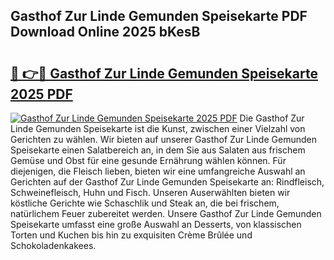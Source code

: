 ## Gasthof Zur Linde Gemunden Speisekarte PDF Download Online 2025 bKesB

# <h2><a href="http://gc6725z.nevu.top/?p=Gasthof+Zur+Linde+Gemunden+Speisekarte">🔗 👉🔴 Gasthof Zur Linde Gemunden Speisekarte 2025 PDF</a></h2>

[![Gasthof Zur Linde Gemunden Speisekarte 2025 PDF](https://i.imgur.com/dBaPXMq.png)](http://gc6725z.nevu.top/?p=Gasthof+Zur+Linde+Gemunden+Speisekarte)
Die Gasthof Zur Linde Gemunden Speisekarte ist die Kunst, zwischen einer Vielzahl von Gerichten zu wählen. Wir bieten auf unserer Gasthof Zur Linde Gemunden Speisekarte einen Salatbereich an, in dem Sie aus Salaten aus frischem Gemüse und Obst für eine gesunde Ernährung wählen können. Für diejenigen, die Fleisch lieben, bieten wir eine umfangreiche Auswahl an Gerichten auf der Gasthof Zur Linde Gemunden Speisekarte an: Rindfleisch, Schweinefleisch, Huhn und Fisch. Unseren Auserwählten bieten wir köstliche Gerichte wie Schaschlik und Steak an, die bei frischem, natürlichem Feuer zubereitet werden. Unsere Gasthof Zur Linde Gemunden Speisekarte umfasst eine große Auswahl an Desserts, von klassischen Torten und Kuchen bis hin zu exquisiten Crème Brûlée und Schokoladenkakees.
